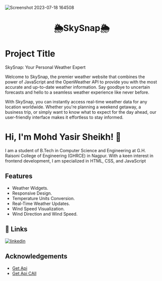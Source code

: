
![Screenshot 2023-07-18 164508](https://github.com/mohdyasir5155/SkySnap/assets/131906472/f4168882-3642-418b-ab44-9fc8c664c43b)


<h1 align=center>🌦️SkySnap🌦️</h1>

# Project Title
SkySnap: Your Personal Weather Expert 

Welcome to SkySnap, the premier weather website that combines the power of JavaScript and the OpenWeather API to provide you with the most accurate and up-to-date weather information. Say goodbye to uncertain forecasts and hello to a seamless weather experience like never before.

With SkySnap, you can instantly access real-time weather data for any location worldwide. Whether you're planning a weekend getaway, a business trip, or simply want to know what to expect for the day ahead, our user-friendly interface makes it effortless to stay informed.

# Hi, I'm Mohd Yasir Sheikh! 👋

I am a student of B.Tech in Computer Science and Engineering at G.H. Raisoni College of Engineering (GHRCE) in Nagpur. With a keen interest in frontend development, I am specialized in HTML, CSS, and JavaScript

## Features

- Weather Widgets.
- Responsive Design.
- Temperature Units Conversion.
- Real-Time Weather Updates.
- Wind Speed Visualization.
- Wind Direction and Wind Speed.



## 🔗 Links


[![linkedin](https://img.shields.io/badge/linkedin-0A66C2?style=for-the-badge&logo=linkedin&logoColor=white)](https://www.linkedin.com/in/mohd-sheikh-35aab2274/)



## Acknowledgements

 - [Get Api](https://home.openweathermap.org/)
 - [Get Api CAll](https://openweathermap.org/current)




